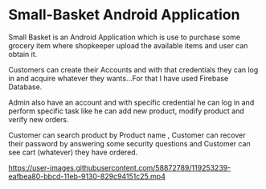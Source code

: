 # Small-Basket Android Application

Small Basket is an Android Application which is use to purchase some grocery item where shopkeeper upload the available items and user can obtain it.

Customers can create their Accounts and with that credentials they can log in and acquire whatever they wants...For that I have used Firebase Database.

Admin also have an account and with specific credential he can log in and perform specific task like he can add new product, modify product and verify new orders.

Customer can search product by Product name , Customer can recover their password by answering some security questions and Customer can see cart (whatever) they have ordered.

https://user-images.githubusercontent.com/58872789/119253239-eafbea80-bbcd-11eb-9130-829c94151c25.mp4
